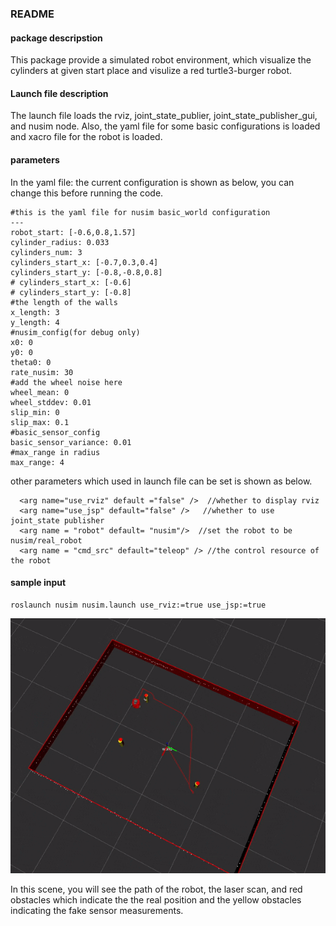### README

#### package descripstion

This package provide a simulated robot environment, which visualize the cylinders at given start place and visulize a red turtle3-burger robot.

#### Launch file description

The launch file loads the rviz, joint_state_publier, joint_state_publisher_gui, and nusim node. Also, the yaml file for some basic configurations is loaded and xacro file for the robot is loaded.

#### parameters

In the yaml file: the current configuration is shown as below, you can change this before running the code.

```
#this is the yaml file for nusim basic_world configuration
---
robot_start: [-0.6,0.8,1.57]
cylinder_radius: 0.033
cylinders_num: 3
cylinders_start_x: [-0.7,0.3,0.4]
cylinders_start_y: [-0.8,-0.8,0.8]
# cylinders_start_x: [-0.6]
# cylinders_start_y: [-0.8]
#the length of the walls
x_length: 3
y_length: 4
#nusim_config(for debug only)
x0: 0
y0: 0
theta0: 0
rate_nusim: 30
#add the wheel noise here
wheel_mean: 0
wheel_stddev: 0.01
slip_min: 0
slip_max: 0.1
#basic_sensor_config
basic_sensor_variance: 0.01
#max_range in radius
max_range: 4
```

other parameters which used in launch file can be set is shown as below.

```
  <arg name="use_rviz" default ="false" />  //whether to display rviz
  <arg name="use_jsp" default="false" />   //whether to use joint_state publisher
  <arg name = "robot" default= "nusim"/>  //set the robot to be nusim/real_robot
  <arg name = "cmd_src" default="teleop" /> //the control resource of the robot
```

#### sample input

```
roslaunch nusim nusim.launch use_rviz:=true use_jsp:=true
```
![](images/nusim_withpath.gif)

In this scene, you will see the path of the robot, the laser scan, and red obstacles which indicate the 
the real position and the yellow obstacles indicating the fake sensor measurements.
